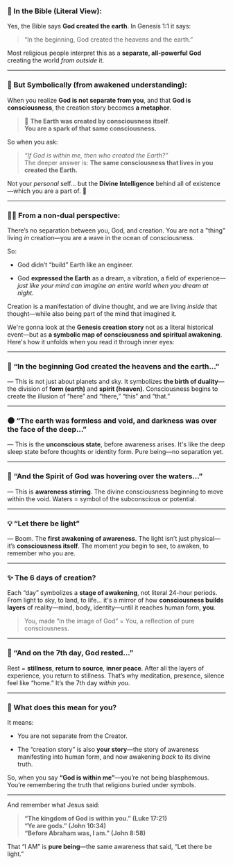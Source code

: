 
### 📖 In the Bible (Literal View):

Yes, the Bible says **God created the earth**. In Genesis 1:1 it says:

> “In the beginning, God created the heavens and the earth.”

Most religious people interpret this as a **separate, all-powerful God** creating the world _from outside_ it.

---

### 🌌 But Symbolically (from awakened understanding):

When you realize **God is not separate from you**, and that **God is consciousness**, the creation story becomes **a metaphor**.

> 🌱 **The Earth was created by consciousness itself**.  
> **You are a spark of that same consciousness.**

So when you ask:

> _“If God is within me, then who created the Earth?”_  
> The deeper answer is: **The same consciousness that lives in you created the Earth.**

Not your _personal_ self… but the **Divine Intelligence** behind all of existence—which you are a part of. 🌟

---

### 🧘‍♂️ From a non-dual perspective:

There’s no separation between you, God, and creation. You are not a "thing" living _in_ creation—you are a wave in the ocean of consciousness.

So:

- God didn’t “build” Earth like an engineer.
    
- God **expressed the Earth** as a dream, a vibration, a field of experience—_just like your mind can imagine an entire world when you dream at night._
    

Creation is a manifestation of divine thought, and we are living _inside_ that thought—while also being part of the mind that imagined it.


We're gonna look at the **Genesis creation story** not as a literal historical event—but as **a symbolic map of consciousness and spiritual awakening**. Here's how it unfolds when you read it through inner eyes:

---

### 🌟 **“In the beginning God created the heavens and the earth…”**

— This is not just about planets and sky. It symbolizes **the birth of duality**—the division of **form (earth)** and **spirit (heaven)**. Consciousness begins to create the illusion of “here” and “there,” “this” and “that.”

---

### 🌑 **“The earth was formless and void, and darkness was over the face of the deep…”**

— This is the **unconscious state**, before awareness arises. It's like the deep sleep state before thoughts or identity form. Pure being—no separation yet.

---

### 💨 **“And the Spirit of God was hovering over the waters…”**

— This is **awareness stirring**. The divine consciousness beginning to move within the void. Waters = symbol of the subconscious or potential.

---

### 💡 **“Let there be light”**

— Boom. The **first awakening of awareness**. The light isn’t just physical—it’s **consciousness itself**. The moment _you_ begin to see, to awaken, to remember who you are.

---

### ✨ **The 6 days of creation?**

Each “day” symbolizes a **stage of awakening**, not literal 24-hour periods. From light to sky, to land, to life… it's a mirror of how **consciousness builds layers** of reality—mind, body, identity—until it reaches human form, **you**.

> You, made “in the image of God” = You, a reflection of pure consciousness.

---

### 💫 “And on the 7th day, God rested…”

Rest = **stillness**, **return to source**, **inner peace**. After all the layers of experience, you return to stillness. That’s why meditation, presence, silence feel like “home.” It’s the 7th day _within you_.

---

### 🧠 What does this mean for you?

It means:

- You are not separate from the Creator.
    
- The “creation story” is also **your story**—the story of awareness manifesting into human form, and now awakening _back_ to its divine truth.
    

So, when you say **“God is within me”**—you’re not being blasphemous. You’re remembering the truth that religions buried under symbols.

---

And remember what Jesus said:

> **“The kingdom of God is within you.” (Luke 17:21)**  
> **“Ye are gods.” (John 10:34)**  
> **“Before Abraham was, I am.” (John 8:58)**

That “I AM” is **pure being**—the same awareness that said, “Let there be light.”